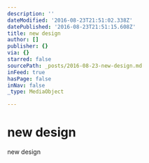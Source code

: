 ```yaml
---
description: ''
dateModified: '2016-08-23T21:51:02.338Z'
datePublished: '2016-08-23T21:51:15.608Z'
title: new design
author: []
publisher: {}
via: {}
starred: false
sourcePath: _posts/2016-08-23-new-design.md
inFeed: true
hasPage: false
inNav: false
_type: MediaObject

---
```

# new design

new design